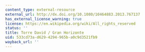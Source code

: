 ```yaml
---
content_type: external-resource
external_url: http://dx.doi.org/10.1080/10464883.2013.767137
has_external_license_warning: true
license: https://en.wikipedia.org/wiki/All_rights_reserved
status: ''
title: Torre David / Gran Horizonte
uid: 533cd73a-d629-4294-965b-a0c9d3521fb9
wayback_url: ''
---
```

